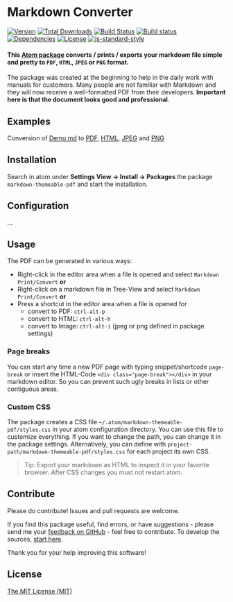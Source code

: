 Markdown Converter
==============================================================

[![Version](https://img.shields.io/apm/v/markdown-themeable-pdf.svg)](https://github.com/cakebake/markdown-themeable-pdf/releases) [![Total Downloads](https://img.shields.io/apm/dm/markdown-themeable-pdf.svg)](https://atom.io/packages/markdown-themeable-pdf) [![Build Status](https://travis-ci.org/cakebake/markdown-themeable-pdf.svg?branch=rewrite)](https://travis-ci.org/cakebake/markdown-themeable-pdf) [![Build status](https://ci.appveyor.com/api/projects/status/3wglnf4du2teyn33/branch/rewrite?svg=true)](https://ci.appveyor.com/project/cakebake/markdown-themeable-pdf/branch/rewrite) [![Dependencies](https://img.shields.io/david/cakebake/markdown-themeable-pdf.svg)](https://github.com/cakebake/markdown-themeable-pdf/blob/rewrite/package.json) [![License](https://img.shields.io/apm/l/markdown-themeable-pdf.svg)](https://github.com/cakebake/markdown-themeable-pdf/blob/rewrite/LICENSE.md) [![js-standard-style](https://img.shields.io/badge/code%20style-standard-yellow.svg)](http://standardjs.com)

#### This [Atom package](https://atom.io/packages/markdown-themeable-pdf) converts / prints / exports your markdown file simple and pretty to `PDF`, `HTML`, `JPEG` or `PNG` format.

The package was created at the beginning to help in the daily work with manuals for customers. Many people are not familiar with Markdown and they will now receive a well-formatted PDF from their developers. **Important here is that the document looks good and professional**.

## Examples

Conversion of [Demo.md](https://github.com/cakebake/markdown-themeable-pdf/raw/rewrite/spec/markdown/Demo.md) to
[PDF](https://github.com/cakebake/markdown-themeable-pdf/raw/rewrite/spec/markdown/Demo.pdf),
[HTML](https://github.com/cakebake/markdown-themeable-pdf/raw/rewrite/spec/markdown/Demo.html),
[JPEG](https://github.com/cakebake/markdown-themeable-pdf/raw/rewrite/spec/markdown/Demo.jpeg) and
[PNG](https://github.com/cakebake/markdown-themeable-pdf/raw/rewrite/spec/markdown/Demo.png)

## Installation

Search in atom under **Settings View -> Install -> Packages** the package `markdown-themeable-pdf` and start the installation.

## Configuration

...

## Usage

The PDF can be generated in various ways:

-	Right-click in the editor area when a file is opened and select `Markdown Print/Convert` **or**
-	Right-click on a markdown file in Tree-View and select `Markdown Print/Convert` **or**
-	Press a shortcut in the editor area when a file is opened for
	-	convert to PDF: `ctrl-alt-p`
	-	convert to HTML: `ctrl-alt-h`
	-	convert to Image: `ctrl-alt-i` (jpeg or png defined in package settings)

### Page breaks

You can start any time a new PDF page with typing snippet/shortcode `page-break` or insert the HTML-Code `<div class="page-break"></div>` in your markdown editor. So you can prevent such ugly breaks in lists or other contiguous areas.

### Custom CSS

The package creates a CSS file `~/.atom/markdown-themeable-pdf/styles.css` in your atom configuration directory. You can use this file to customize everything. If you want to change the path, you can change it in the package settings. Alternatively, you can define with `project-path/markdown-themeable-pdf/styles.css` for each project its own CSS.

> Tip: Export your markdown as HTML to inspect it in your favorite browser. After CSS changes you must not restart atom.

## Contribute

Please do contribute! Issues and pull requests are welcome.

If you find this package useful, find errors, or have suggestions - please send me your [feedback on GitHub](https://github.com/cakebake/markdown-themeable-pdf/issues/new) - feel free to contribute. To develop the sources, [start here](https://github.com/cakebake/markdown-themeable-pdf/blob/rewrite/CONTRIBUTING.md).

Thank you for your help improving this software!

## License

[The MIT License (MIT)](https://github.com/cakebake/markdown-themeable-pdf/blob/rewrite/LICENSE.md)
